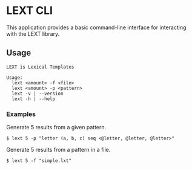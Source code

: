 # LEXT CLI

This application provides a basic command-line interface for interacting with the LEXT library.

## Usage

```console
LEXT is Lexical Templates

Usage:
  lext <amount> -f <file>
  lext <amount> -p <pattern>
  lext -v | --version
  lext -h | --help
```

### Examples

Generate 5 results from a given pattern.

```console
$ lext 5 -p "letter (a, b, c) seq <@letter, @letter, @letter>"
```

Generate 5 results from a pattern in a file.

```console
$ lext 5 -f "simple.lxt"
```

